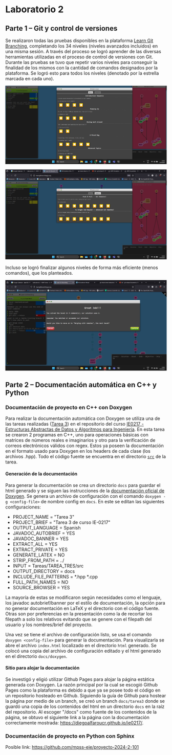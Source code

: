# Laboratorio 2

## Parte 1 – Git y control de versiones

Se realizaron todas las pruebas disponibles en la plataforma [Learn Git Branching](https://learngitbranching.js.org/), completando los 34 niveles (niveles avanzados incluidos) en una misma sesión. A través del proceso se logró aprender de las diversas herramientas utilizadas en el proceso de control de versiones con Git. Durante las pruebas se tuvo que repetir varios niveles para conseguir la finalidad  de los mismos con la cantidad de comandos designados por la plataforma. Se logró esto para todos los niveles (denotado por la estrella marcada en cada uno).

![mainLevels](img/mainLevels.jpg)

![remoteLevels](img/remoteLevels.jpg)

Incluso se logró finalizar algunos niveles de forma más eficiente (menos comandos), que los planteados.

![menosComandos](img/menosComandos.jpg)

## Parte 2 – Documentación automática en C++ y Python

### Documentación de proyecto en C++ con Doxygen

Para realizar la documentación automática con Doxygen se utiliza una de las tareas realizadas ([Tarea 3](https://github.com/DiegoAlfaroUCR/ie0217/tree/main/Tareas/TAREA_TRES)) en el repositorio del curso [IE0217 - Estructuras Abstractas de Datos y Algoritmos para Ingeniería](https://github.com/DiegoAlfaroUCR/ie0217). En esta tarea se crearon 2 programas en C++, uno para operaciones básicas con matrices de números reales e imaginarios y otro para la verificación de correos electrónicos válidos con regex. Estos ya poseen la documentación en el formato usado para Doxygen en los headers de cada clase (los archivos .hpp). Todo el código fuente se encuentra en el directorio [`src`](https://github.com/DiegoAlfaroUCR/ie0217/tree/main/Tareas/TAREA_TRES/src) de la tarea.

#### Generación de la documentación

Para generar la documentación se crea un directorio `docs` para guardar el html generado y se siguen las instrucciones de la [documentación oficial de Doxygen](https://www.doxygen.nl/manual/starting.html). Se genera un archivo de configuración con el comando `doxygen -g <config-file>` de nombre config en `docs`. En este se editan las siguientes configuraciones:

- PROJECT_NAME           = "Tarea 3"
- PROJECT_BRIEF          = "Tarea 3 de curso IE-0217" 
- OUTPUT_LANGUAGE        = Spanish
- JAVADOC_AUTOBRIEF      = YES
- JAVADOC_BANNER         = YES
- EXTRACT_ALL            = YES
- EXTRACT_PRIVATE        = YES
- GENERATE_LATEX         = NO
- STRIP_FROM_PATH        = ../
- INPUT                  = Tareas/TAREA_TRES/src
- OUTPUT_DIRECTORY       = docs
- INCLUDE_FILE_PATTERNS = *.hpp *.cpp
- FULL_PATH_NAMES = NO
- SOURCE_BROWSER = YES

La mayoría de estas se modificaron según necesidades como el lenguaje, los javadoc autobrief/banner por el estilo de documentación, la opción para no generar documentación en LaTeX y el directorio con el código fuente. Otras son por preferencias en la presentación como la de recortar los filepath a solo los relativos evitando que se genere con el filepath del usuario y los nombres/brief del proyecto. 

Una vez se tiene el archivo de configuración listo, se usa el comando `doxygen <config-file>` para generar la documentación. Para visualizarla se abre el archivo `index.html` localizado en el directorio `html` generado. Se colocó una copia del archivo de configuración editado y el html generado en el directorio `docs/doxygen`.

#### Sitio para alojar la documentación
Se investigó y eligió utilizar Github Pages para alojar la página estática generada con Doxygen. La razón principal por la cual se escogió Github Pages como la plataforma es debido a que ya se posee todo el código en un repositorio hosteado en Github. Siguiendo la guía de Github para hostear la página por medio de un branch, se creó un branch `docs/tarea3` donde se guardó una copia de los contenidos del html en un directorio `docs` en la raíz del repositorio. Al escoger "/docs" como fuente de los contenidos de la página, se obtuvo el siguiente link a la página con la documentación correctamente mostrada: https://diegoalfaroucr.github.io/ie0217/.

### Documentación de proyecto en Python con Sphinx

Posible link: https://github.com/mpss-eie/proyecto-2024-2-101